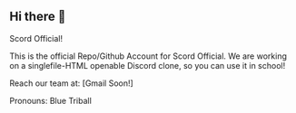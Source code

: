 ## Hi there 👋

Scord Official! 

This is the official Repo/Github Account for Scord Official. We are working on a singlefile-HTML openable Discord clone, so you can use it in school!

Reach our team at: [Gmail Soon!]

Pronouns: Blue Triball
<!--
**Scord-Official/Scord-Official** is a ✨ _special_ ✨ repository because its `README.md` (this file) appears on your GitHub profile.

Here are some ideas to get you started:

- 🔭 I’m currently working on ...
- 🌱 I’m currently learning ...
- 👯 I’m looking to collaborate on ...
- 🤔 I’m looking for help with ...
- 💬 Ask me about ...
- 📫 How to reach me: ...
- 😄 Pronouns: ...
- ⚡ Fun fact: ...
-->
